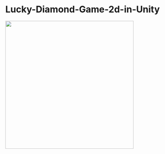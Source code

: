 # Lucky-Diamond-Game-2d-in-Unity

<img src="https://user-images.githubusercontent.com/30223380/93050487-d2d3d480-f617-11ea-8815-7fe4f6fbc4e1.png" width="400">
